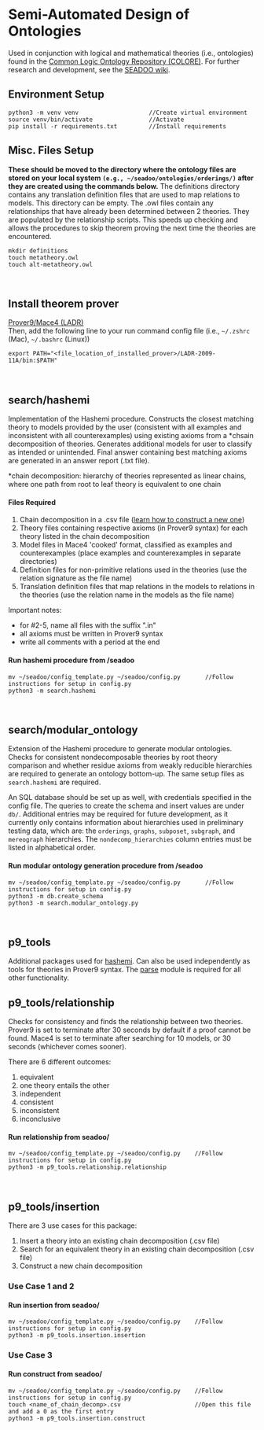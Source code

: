 # Semi-Automated Design of Ontologies

Used in conjunction with logical and mathematical theories (i.e., ontologies) found 
in the [Common Logic Ontology Repository (COLORE)](https://github.com/gruninger/colore). 
For further research and development, see the [SEADOO wiki](https://github.com/acchow/seadoo/wiki). 

## Environment Setup
```
python3 -m venv venv                    //Create virtual environment
source venv/bin/activate                //Activate
pip install -r requirements.txt         //Install requirements
```

## Misc. Files Setup
**These should be moved to the directory where the ontology files are stored on your local system `(e.g., ~/seadoo/ontologies/orderings/)` after they are created using the commands below.**
The definitions directory contains any translation definition files that are used to map relations to models. 
This directory can be empty. 
The .owl files contain any relationships that have already been determined between 2 theories. They are 
populated by the relationship scripts. This speeds up checking and allows the procedures to skip theorem proving
the next time the theories are encountered.
```
mkdir definitions
touch metatheory.owl
touch alt-metatheory.owl
```
<br/>

## Install theorem prover
[Prover9/Mace4 (LADR)](https://www.cs.unm.edu/~mccune/prover9/download/) <br />
Then, add the following line to your run command config file (i.e., `~/.zshrc` (Mac), `~/.bashrc` (Linux))
```
export PATH="<file_location_of_installed_prover>/LADR-2009-11A/bin:$PATH"
```
<br/>

## **search/hashemi**
Implementation of the Hashemi procedure. Constructs the closest matching theory to 
models provided by the user (consistent with all examples and inconsistent with all counterexamples)
using existing axioms from a *chsain decomposition of theories. 
Generates additional models for user to classify as intended or unintended. Final answer containing
best matching axioms are generated in an answer report (.txt file). 

*chain decomposition: hierarchy of theories represented as linear chains, where one path from root to
leaf theory is equivalent to one chain

#### Files Required
1. Chain decomposition in a .csv file ([learn how to construct a new one](#insertion-and-hierarchy-construction))
2. Theory files containing respective axioms (in Prover9 syntax) for each theory listed in the 
chain decomposition
3. Model files in Mace4 'cooked' format, classified as examples and counterexamples (place examples
and counterexamples in separate directories)
4. Definition files for non-primitive relations used in 
the theories (use the relation signature as the file name)
5. Translation definition files that map relations in the models to 
relations in the theories (use the relation name in the models as the file name)

Important notes: 
* for #2-5, name all files with the suffix ".in"
* all axioms must be written in Prover9 syntax
* write all comments with a period at the end

#### Run hashemi procedure from /seadoo
```
mv ~/seadoo/config_template.py ~/seadoo/config.py       //Follow instructions for setup in config.py
python3 -m search.hashemi
```
<br/>

## **search/modular_ontology**
Extension of the Hashemi procedure to generate modular ontologies. Checks for consistent nondecomposable theories by root theory comparison and whether residue axioms from weakly reducible hierarchies are required to generate an ontology bottom-up. The same setup files as `search.hashemi` are required. 

An SQL database should be set up as well, with credentials specified in the config file. The queries to create the schema and insert values are under `db/`. Additional entries may be required for future development, as it currently only contains information about hierarchies used in preliminary testing data, which are: the `orderings`, `graphs`, `subposet`, `subgraph`, and `mereograph` hierarchies. The `nondecomp_hierarchies` column entries must be listed in alphabetical order. 

#### Run modular ontology generation procedure from /seadoo
```
mv ~/seadoo/config_template.py ~/seadoo/config.py       //Follow instructions for setup in config.py
python3 -m db.create_schema
python3 -m search.modular_ontology.py
```
</br>

## **p9_tools**
Additional packages used for [hashemi](#hashemi). Can also be used independently as tools
for theories in Prover9 syntax. The [parse](https://github.com/acchow/seadoo/tree/master/p9_tools/parse) 
module is required for all other functionality. 

## **p9_tools/relationship**
Checks for consistency and finds the relationship between two theories. Prover9 is set to terminate after 30 seconds by default if a proof cannot be found.  Mace4 is set to terminate after searching for 10 models, or 30 seconds (whichever comes sooner). 

There are 6 different outcomes:
1. equivalent
2. one theory entails the other 
3. independent 
4. consistent 
5. inconsistent
6. inconclusive 

#### Run relationship from seadoo/
```
mv ~/seadoo/config_template.py ~/seadoo/config.py    //Follow instructions for setup in config.py
python3 -m p9_tools.relationship.relationship
```
<br/>

## **p9_tools/insertion**
There are 3 use cases for this package: 
1. Insert a theory into an existing chain decomposition (.csv file)
2. Search for an equivalent theory in an existing chain decomposition (.csv file)
3. Construct a new chain decomposition

### Use Case 1 and 2
#### Run insertion from seadoo/
```
mv ~/seadoo/config_template.py ~/seadoo/config.py    //Follow instructions for setup in config.py
python3 -m p9_tools.insertion.insertion
```

### Use Case 3
#### Run construct from seadoo/
```
mv ~/seadoo/config_template.py ~/seadoo/config.py    //Follow instructions for setup in config.py
touch <name_of_chain_decomp>.csv                     //Open this file and add a 0 as the first entry
python3 -m p9_tools.insertion.construct
```
<br><br/>